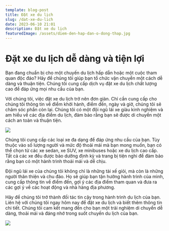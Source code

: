 ```yaml
---
template: blog-post
title: Đặt xe du lịch
slug: /dat-xe-du-lich
date: 2023-06-10 21:01
description: Đặt xe du lịch
featuredImage: /assets/diem-den-hap-dan-o-dong-thap.jpg
---
```

# Đặt xe du lịch dễ dàng và tiện lợi

Bạn đang chuẩn bị cho một chuyến du lịch hấp dẫn hoặc một cuộc tham quan độc đáo? Hãy để chúng tôi giúp bạn tổ chức vận chuyển một cách dễ dàng và thuận tiện. Chúng tôi cung cấp dịch vụ đặt xe du lịch chất lượng cao để đáp ứng mọi nhu cầu của bạn.

Với chúng tôi, việc đặt xe du lịch trở nên đơn giản. Chỉ cần cung cấp cho chúng tôi thông tin về điểm khởi hành, điểm đến, ngày và giờ, chúng tôi sẽ chăm sóc phần còn lại. Chúng tôi có một đội ngũ lái xe giàu kinh nghiệm và am hiểu về các địa điểm du lịch, đảm bảo rằng bạn sẽ được di chuyển một cách an toàn và thuận tiện.

![](/assets/khu-di-tich-cu-pho-bang.jpg)

Chúng tôi cung cấp các loại xe đa dạng để đáp ứng nhu cầu của bạn. Tùy thuộc vào số lượng người và mức độ thoải mái mà bạn mong muốn, bạn có thể chọn từ các xe sedan, xe SUV, xe minibuses hoặc xe du lịch cao cấp. Tất cả các xe đều được bảo dưỡng định kỳ và trang bị tiện nghi để đảm bảo rằng bạn có một hành trình thoải mái và dễ chịu.

Đội ngũ lái xe của chúng tôi không chỉ là những tài xế giỏi, mà còn là những người thân thiện và chu đáo. Họ sẽ giúp bạn tận hưởng hành trình của mình, cung cấp thông tin về điểm đến, gợi ý các địa điểm tham quan và đưa ra các gợi ý về các hoạt động và nhà hàng địa phương.

Hãy để chúng tôi trở thành đối tác tin cậy trong hành trình du lịch của bạn. Liên hệ với chúng tôi ngay hôm nay để đặt xe du lịch và biết thêm thông tin chi tiết. Chúng tôi cam kết mang đến cho bạn một trải nghiệm di chuyển dễ dàng, thoải mái và đáng nhớ trong suốt chuyến du lịch của bạn.

![](/assets/khu-du-lich-xeo-quyt.jpg.webp)